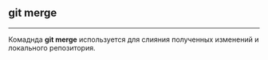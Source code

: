 ## git merge

---
Комаднда **git merge** используется для слияния полученных изменений и локального репозитория.